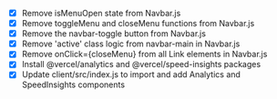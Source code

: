 - [x] Remove isMenuOpen state from Navbar.js
- [x] Remove toggleMenu and closeMenu functions from Navbar.js
- [x] Remove the navbar-toggle button from Navbar.js
- [x] Remove 'active' class logic from navbar-main in Navbar.js
- [x] Remove onClick={closeMenu} from all Link elements in Navbar.js
- [x] Install @vercel/analytics and @vercel/speed-insights packages
- [x] Update client/src/index.js to import and add Analytics and SpeedInsights components
